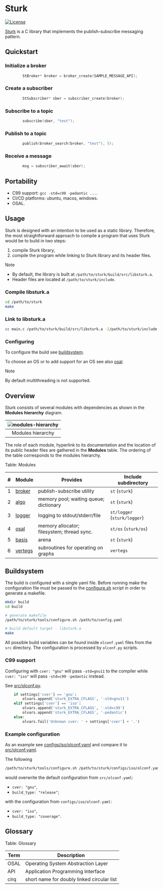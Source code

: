 # Sturk

<!--![TOC]!-->

[![License](https://img.shields.io/badge/License-BSD_3--Clause-blue.svg)](https://opensource.org/licenses/BSD-3-Clause)

[Sturk](https://szymonturno.github.io/sturk/)
is a C library that implements the publish-subscribe messaging pattern.

## Quickstart

### Initialize a broker

```c
        StBroker* broker = broker_create(SAMPLE_MESSAGE_API);
```

### Create a subscriber

```c
        StSubscriber* sber = subscriber_create(broker);
```

### Subscribe to a topic

```c
        subscribe(sber, "test");
```

### Publish to a topic

```c
        publish(broker_search(broker, "test"), 5);
```

### Receive a message

```c
        msg = subscriber_await(sber);
```

## Portability

- C99 support: `gcc -std=c99 -pedantic ...`.
- CI/CD platforms: ubuntu, macos, windows.
- OSAL.

## Usage

Sturk is designed with an intention to be used as a static library.
Therefore, the most straightforward approach to compile a program that uses
Sturk would be to build in two steps:

1. compile Sturk library,
2. compile the program while linking to Sturk library and its header files.

> [!note]
> - By default, the library is built at `/path/to/sturk/build/src/libsturk.a`.
> - Header files are located at `/path/to/sturk/include`.

### Compile libsturk.a

```sh
cd /path/to/sturk
make
```

### Link to libsturk.a

```sh
cc main.c /path/to/sturk/build/src/libsturk.a -I/path/to/sturk/include
```

### Configuring

To configure the build see [buildsystem](#buildsystem).

To choose an OS or to add support for an OS see also [osal](src/osal/README.md).

> [!note]
> By default multithreading is not supported.

## Overview

Sturk consists of several modules with dependencies as shown in the
**Modules hierarchy** diagram.

| ![modules-hierarchy](http://www.plantuml.com/plantuml/proxy?cache=no&src=https://raw.githubusercontent.com/SzymonTurno/sturk/refs/heads/main/docs/hierarchy.puml) |
| :---------------: |
| Modules hierarchy |

The role of each module, hyperlink to its documentation and the location of its
public header files are gathered in the **Modules** table. The ordering of the
table corresponds to the modules hierarchy.

Table: Modules

|  #  | Module                               | Provides                                   | Include subdirectory         |
| --- | ------------------------------------ | ------------------------------------------ | ---------------------------- |
|  1  | [broker](src/broker/README.md)       | publish-subscribe utility                  | `st` (`sturk`)               |
|  2  | [algo](src/algo/README.md)           | memory pool; waiting queue; dictionary     | `st` (`sturk`)               |
|  3  | [logger](src/logger/README.md)       | logging to stdout/stderr/file              | `st/logger` (`sturk/logger`) |
|  4  | [osal](src/osal/README.md)           | memory allocator; filesystem; thread sync. | `st/os` (`sturk/os`)         |
|  5  | [basis](src/basis/README.md)         | arena                                      | `st` (`sturk`)               |
|  6  | [vertegs](include/vertegs/README.md) | subroutines for operating on graphs        | `vertegs`                    |

## Buildsystem<!--!{#buildsystem}!-->

The build is configured with a single yaml file. Before running make the configuration
file must be passed to the [configure.sh](https://github.com/SzymonTurno/sturk/blob/main/tools/configure.sh)
script in order to generate a makefile.

```sh
mkdir build
cd build

# generate makefile
/path/to/sturk/tools/configure.sh /path/to/config.yaml

# build default target - libsturk.a
make
```

All possible build variables can be found inside `olconf.yaml` files from the `src`
directory. The configuration is processed by `olconf.py` scripts.

### C99 support

Configuring with `cver: "gnu"` will pass `-std=gnu11` to the compiler while
`cver: "iso"` will pass `-std=c99 -pedantic` instead.

See [src/olconf.py](https://github.com/SzymonTurno/sturk/blob/main/src/olconf.py).

```python
    if settings['cver'] == 'gnu':
        olvars.append('sturk_EXTRA_CFLAGS', '-std=gnu11')
    elif settings['cver'] == 'iso':
        olvars.append('sturk_EXTRA_CFLAGS', '-std=c99')
        olvars.append('sturk_EXTRA_CFLAGS', '-pedantic')
    else:
        olvars.fail('Unknown cver: ' + settings['cver'] + '.')
```

### Example configuration

As an example see [configs/iso/olconf.yaml](https://github.com/SzymonTurno/sturk/blob/main/configs/iso/olconf.yaml)
and compare it to [src/olconf.yaml](https://github.com/SzymonTurno/sturk/blob/main/src/olconf.yaml).

The following

```sh
/path/to/sturk/tools/configure.sh /path/to/sturk/configs/iso/olconf.yaml
```

would overwrite the default configuration from `src/olconf.yaml`:

- `cver: "gnu"`,
- `build_type: "release"`;

with the configuration from `configs/iso/olconf.yaml`:

- `cver: "iso"`,
- `build_type: "coverage"`.

## Glossary

Table: Glossary

| Term | Description                                |
| ---- | ------------------------------------------ |
| OSAL | Operating System Abstraction Layer         |
| API  | Application Programming Interface          |
| cirq | short name for doubly linked circular list |
